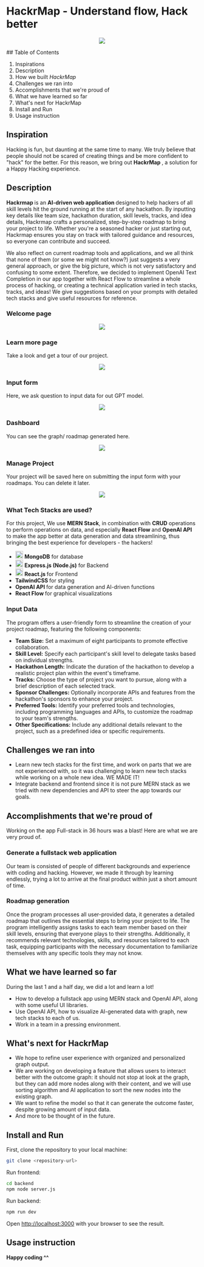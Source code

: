 
# HackrMap - Understand flow, Hack better

<p align="center">
   <img src=https://github.com/user-attachments/assets/96a8cfbc-2e1b-48c8-89b3-4214e546f6a2/>
</p>
## Table of Contents 
<ol>
<li to="#Inspiration"> Inspirations </li>
<li> Description</li>
<li> How we built <em> HackrMap </em>
<li> Challenges we ran into </li>
<li> Accomplishments that we're proud of</li>
<li> What we have learned so far </li>
<li> What's next for HackrMap </li>
<li> Install and Run </li>
<li> Usage instruction </li>

</ol>

## Inspiration
Hacking is fun, but daunting at the same time to many. We truly believe that people should not be scared of creating things and be more confident to "hack" for the better. For this reason, we bring out <strong> HackrMap </strong>, a solution for a Happy Hacking experience.

## Description
<strong> Hackrmap </strong> is an <strong> AI-driven web application </strong> designed to help hackers of all skill levels hit the ground running at the start of any hackathon. By inputting key details like team size, hackathon duration, skill levels, tracks, and idea details, Hackrmap  crafts a personalized, step-by-step roadmap to bring your project to life. Whether you're a seasoned hacker or just starting out, Hackrmap ensures you stay on track with tailored guidance and resources, so everyone can contribute and succeed.


We also reflect on current roadmap tools and applications, and we all think that none of them (or some we might not know?) just suggests a very general approach, or give the big picture, which is not very satisfactory and confusing to some extent. Therefore, we decided to implement OpenAI Text Completion in our app together with React Flow to streamline a whole process of hacking, or creating a technical application varied in tech stacks, tracks, and ideas! We give suggestions based on your prompts with detailed tech stacks and give useful resources for reference.

### Welcome page

<p align="center">
   <img src=https://github.com/user-attachments/assets/cd2c6c3e-d226-4eba-a827-dcb4288dd7be/>
</p>


### Learn more page

Take a look and get a tour of our project.

<p align="center">
   <img src=https://github.com/user-attachments/assets/a03b2df2-d77f-4a69-b3e6-b8ed1e9cc2a0/>
</p>

### Input form

Here, we ask question to input data for out GPT model.

<p align="center">
   <img src=https://github.com/user-attachments/assets/2a5e271a-66db-4946-a614-8164c4021f3a/>
</p>

### Dashboard

You can see the graph/ roadmap generated here.

<p align="center">
   <img src=https://github.com/user-attachments/assets/178f740f-cdfe-4f34-8600-b82dbb375cee/>
</p>

### Manage Project

Your project will be saved here on submitting the input form with your roadmaps. You can delete it later.

<p align="center">
   <img src=https://github.com/user-attachments/assets/85ec3938-4d98-4ece-b0b4-6801696c9351/>
</p>

### 
### What Tech Stacks are used? 

For this project, We use <strong>MERN Stack</strong>, in combination with <strong>CRUD</strong> operations to perform operations on data, and especially <strong>React Flow </strong> and <strong>OpenAI API</strong> to make the app better at data generation and data streamlining, thus bringing the best experience for developers - the hackers!

- <img src="https://img.icons8.com/color/48/000000/mongodb.png" width="20"/> <strong> MongoDB</strong> for database 
- <img src="https://img.icons8.com/fluency/48/000000/node-js.png" width="20"/> <strong> Express.js (Node.js)</strong> for Backend 
- <img src="https://img.icons8.com/plasticine/100/000000/react.png" width="20"/> <strong> React.js </strong> for Frontend
- <strong> TailwindCSS </strong> for styling
- <strong> OpenAI API </strong> for data generation and AI-driven functions
- <strong> React Flow </strong> for graphical visualizations

### Input Data
The program offers a user-friendly form to streamline the creation of your project roadmap, featuring the following components:
- **Team Size:** Set a maximum of eight participants to promote effective collaboration.
- **Skill Level:** Specify each participant's skill level to delegate tasks based on individual strengths.
- **Hackathon Length:** Indicate the duration of the hackathon to develop a realistic project plan within the event's timeframe.
- **Tracks:** Choose the type of project you want to pursue, along with a brief description of each selected track.
- **Sponsor Challenges:** Optionally incorporate APIs and features from the hackathon's sponsors to enhance your project.
- **Preferred Tools:** Identify your preferred tools and technologies, including programming languages and APIs, to customize the roadmap to your team's strengths.
- **Other Specifications:** Include any additional details relevant to the project, such as a predefined idea or specific requirements.

## Challenges we ran into 
- Learn new tech stacks for the first time, and work on parts that we are not experienced with, so it was challenging to learn new tech stacks while working on a whole new idea. 
WE MADE IT!
- Integrate backend and frontend since it is not pure MERN stack as we tried with new dependencies and API to steer the app towards our goals.

## Accomplishments that we're proud of

Working on the app Full-stack in 36 hours was a blast! Here are what we are very proud of.

### Generate a fullstack web application
Our team is consisted of people of different backgrounds and experience with coding and hacking. However, we made it through by learning endlessly, trying a lot to arrive at the final product within just a short amount of time.

### Roadmap generation
Once the program processes all user-provided data, it generates a detailed roadmap that outlines the essential steps to bring your project to life. The program intelligently assigns tasks to each team member based on their skill levels, ensuring that everyone plays to their strengths. Additionally, it recommends relevant technologies, skills, and resources tailored to each task, equipping participants with the necessary documentation to familiarize themselves with any specific tools they may not know.

## What we have learned so far 
During the last 1 and a half day, we did a lot and learn a lot! 
- How to develop a fullstack app using MERN stack and OpenAI API, along with some useful UI libraries.
- Use OpenAI API, how to visualize AI-generated data with graph, new tech stacks to each of us.
- Work in a team in a pressing environment.

## What's next for HackrMap 
- We hope to refine user experience with organized and personalized graph output.
- We are working on developing a feature that allows users to interact better with the outcome graph: it should not stop at look at the graph, but they can add more nodes along with their content, and we will use sorting algorithm and AI application to sort the new nodes into the existing graph.
- We want to refine the model so that it can generate the outcome faster, despite growing amount of input data.
- And more to be thought of in the future.

## Install and Run 

First, clone the repository to your local machine:

```bash
git clone <repository-url>
```
Run frontend:

```bash
cd backend
npm node server.js
```

Run backend:
```bash
npm run dev
```

Open [http://localhost:3000](http://localhost:3000) with your browser to see the result.

## Usage instruction


<strong> Happy coding ^^ </strong>


